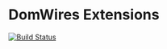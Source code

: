 # DomWires Extensions
[![Build Status](https://github.com/CrazyFlasher/domwires-ext-hx/actions/workflows/test.yml/badge.svg "Github Actions")](https://github.com/CrazyFlasher/domwires-ext-hx/actions/workflows/test.yml)
